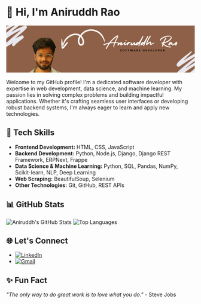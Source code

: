 # 👋 Hi, I'm Aniruddh Rao

![Banner](https://github.com/Anirudhrarao/Anirudhrarao/blob/main/Purple%20Minimalist%20Brush%20Personal%20LinkedIn%20Banner.png)

Welcome to my GitHub profile! I'm a dedicated software developer with expertise in web development, data science, and machine learning. My passion lies in solving complex problems and building impactful applications. Whether it's crafting seamless user interfaces or developing robust backend systems, I'm always eager to learn and apply new technologies.

## 🚀 Tech Skills

- **Frontend Development:** HTML, CSS, JavaScript
- **Backend Development:** Python, Node.js, Django, Django REST Framework, ERPNext, Frappe
- **Data Science & Machine Learning:** Python, SQL, Pandas, NumPy, Scikit-learn, NLP, Deep Learning
- **Web Scraping:** BeautifulSoup, Selenium
- **Other Technologies:** Git, GitHub, REST APIs

## 📊 GitHub Stats

![Aniruddh's GitHub Stats](https://github-readme-stats.vercel.app/api?username=Anirudhrarao&show_icons=true&theme=radical)
![Top Languages](https://github-readme-stats.vercel.app/api/top-langs/?username=Anirudhrarao&layout=compact&theme=radical)

## 🌐 Let's Connect

- [![LinkedIn](https://img.shields.io/badge/LinkedIn-Aniruddh%20Rao-blue?style=flat&logo=linkedin)](https://www.linkedin.com/in/anirudhra-rao-aa013b240/)
- [![Gmail](https://img.shields.io/badge/Email-raorudhra16%40gmail.com-red?style=flat&logo=gmail)](mailto:raorudhra16@gmail.com)

## ✨ Fun Fact

_"The only way to do great work is to love what you do."_ - Steve Jobs
